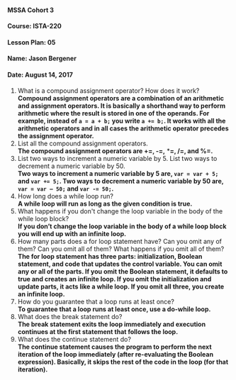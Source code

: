 #### MSSA Cohort 3
#### Course: ISTA-220
#### Lesson Plan: 05
#### Name: Jason Bergener
#### Date: August 14, 2017

1. What is a compound assignment operator? How does it work?  
**Compound assignment operators are a combination of an arithmetic and assignment operators. It is basically a shorthand way to perform arithmetic where the result is stored in one of the operands. For example, instead of `a = a + b;` you write `a += b;`. It works with all the arithmetic operators and in all cases the arithmetic operator precedes the assignment operator.**
1. List all the compound assignment operators.  
**The compound assignment operators are +=, -=,** ***=, /=, and %=.**
1. List two ways to increment a numeric variable by 5. List two ways to decrement a numeric variable by 50.  
**Two ways to increment a numeric variable by 5 are, `var = var + 5;` and `var += 5;`. Two ways to decrement a numeric variable by 50 are, `var = var – 50;` and `var -= 50;`.**
1. How long does a while loop run?  
**A while loop will run as long as the given condition is true.**
1. What happens if you don't change the loop variable in the body of the while loop block?  
**If you don’t change the loop variable in the body of a while loop block you will end up with an infinite loop.**
1. How many parts does a for loop statement have? Can you omit any of them? Can you omit all of them? What happens if you omit all of them?  
**The for loop statement has three parts: initialization, Boolean statement, and code that updates the control variable. You can omit any or all of the parts. If you omit the Boolean statement, it defaults to true and creates an infinite loop. If you omit the initialization and update parts, it acts like a while loop. If you omit all three, you create an infinite loop.**
1. How do you guarantee that a loop runs at least once?  
**To guarantee that a loop runs at least once, use a do-while loop.**
1. What does the break statement do?  
**The break statement exits the loop immediately and execution continues at the first statement that follows the loop.**
1. What does the continue statement do?  
**The continue statement causes the program to perform the next iteration of the loop immediately (after re-evaluating the Boolean expression). Basically, it skips the rest of the code in the loop (for that iteration).**